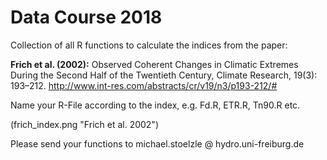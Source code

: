 # Data Course 2018

Collection of all R functions to calculate the indices from the paper: 

**Frich et al. (2002):** Observed Coherent Changes in Climatic Extremes During the Second Half of the Twentieth Century, Climate Research, 19(3): 193–212. http://www.int-res.com/abstracts/cr/v19/n3/p193-212/#

Name your R-File according to the index, e.g. Fd.R, ETR.R, Tn90.R etc.

(frich_index.png "Frich et al. 2002")

Please send your functions to michael.stoelzle @ hydro.uni-freiburg.de
